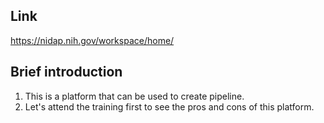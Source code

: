 ## Link
https://nidap.nih.gov/workspace/home/

## Brief introduction 
1. This is a platform that can be used to create pipeline.
2. Let's attend the training first to see the pros and cons of this platform.
